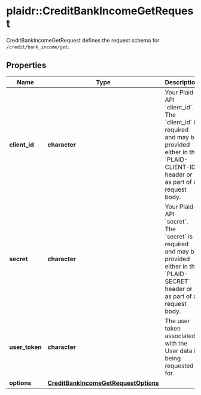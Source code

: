 # plaidr::CreditBankIncomeGetRequest

CreditBankIncomeGetRequest defines the request schema for `/credit/bank_income/get`.

## Properties
Name | Type | Description | Notes
------------ | ------------- | ------------- | -------------
**client_id** | **character** | Your Plaid API &#x60;client_id&#x60;. The &#x60;client_id&#x60; is required and may be provided either in the &#x60;PLAID-CLIENT-ID&#x60; header or as part of a request body. | [optional] 
**secret** | **character** | Your Plaid API &#x60;secret&#x60;. The &#x60;secret&#x60; is required and may be provided either in the &#x60;PLAID-SECRET&#x60; header or as part of a request body. | [optional] 
**user_token** | **character** | The user token associated with the User data is being requested for. | [optional] 
**options** | [**CreditBankIncomeGetRequestOptions**](CreditBankIncomeGetRequestOptions.md) |  | [optional] 


